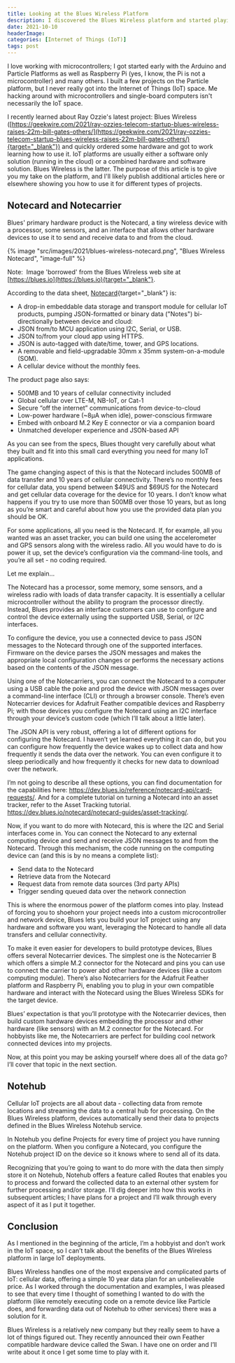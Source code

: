 ```yaml
---
title: Looking at the Blues Wireless Platform
description: I discovered the Blues Wireless platform and started playing around with it. A conference buddy went to work there and he hooked me up with some devices. Its a low power consumption data collection platform (essentially) with ten years of data. This post describes my initial impressions of the platform.
date: 2021-10-10
headerImage: 
categories: [Internet of Things (IoT)]
tags: post
---
```


I love working with microcontrollers; I got started early with the Arduino and Particle Platforms as well as Raspberry Pi (yes, I know, the Pi is not a microcontroller) and many others. I built a few projects on the Particle platform, but I never really got into the Internet of Things (IoT) space. Me hacking around with microcontrollers and single-board computers isn't necessarily the IoT space.

I recently learned about Ray Ozzie's latest project: Blues Wireless ([https://geekwire.com/2021/ray-ozzies-telecom-startup-blues-wireless-raises-22m-bill-gates-others/](https://geekwire.com/2021/ray-ozzies-telecom-startup-blues-wireless-raises-22m-bill-gates-others/){target="_blank"}) and quickly ordered some hardware and got to work learning how to use it. IoT platforms are usually either a software only solution (running in the cloud) or a combined hardware and software solution. Blues Wireless is the latter. The purpose of this article is to give you my take on the platform, and I'll likely publish additional articles here or elsewhere showing you how to use it for different types of projects.

## Notecard and Notecarrier

Blues' primary hardware product is the Notecard, a tiny wireless device with a processor, some sensors, and an interface that allows other hardware devices to use it to send and receive data to and from the cloud.

{% image "src/images/2021/blues-wireless-notecard.png", "Blues Wireless Notecard", "image-full" %}

Note:  Image 'borrowed' from the Blues Wireless web site at [https://blues.io](https://blues.io){target="_blank"}.

According to the data sheet, [Notecard](https://dev.blues.io/hardware/notecard-datasheet/note-wbex-500/){target="_blank"} is:

* A drop-in embeddable data storage and transport module for cellular IoT products, pumping JSON-formatted or binary data ("Notes") bi-directionally between device and cloud:
* JSON from/to MCU application using I2C, Serial, or USB.
* JSON to/from your cloud app using HTTPS.
* JSON is auto-tagged with date/time, tower, and GPS locations.
* A removable and field-upgradable 30mm x 35mm system-on-a-module (SOM).
* A cellular device without the monthly fees.

The product page also says:

* 500MB and 10 years of cellular connectivity included
* Global cellular over LTE-M, NB-IoT, or Cat-1
* Secure “off the internet” communications from device-to-cloud
* Low-power hardware (~8µA when idle), power-conscious firmware
* Embed with onboard M.2 Key E connector or via a companion board
* Unmatched developer experience and JSON-based API

As you can see from the specs, Blues thought very carefully about what they built and fit into this small card everything you need for many IoT applications.

The game changing aspect of this is that the Notecard includes 500MB of data transfer and 10 years of cellular connectivity. There’s no monthly fees for cellular data, you spend between $49US and $69US for the Notecard and get cellular data coverage for the device for 10 years. I don’t know what happens if you try to use more than 500MB over those 10 years, but as long as you’re smart and careful about how you use the provided data plan you should be OK.

For some applications, all you need is the Notecard. If, for example, all you wanted was an asset tracker, you can build one using the accelerometer and GPS sensors along with the wireless radio. All you would have to do is power it up, set the device’s configuration via the command-line tools, and you’re all set - no coding required.

Let me explain…

The Notecard has a processor, some memory, some sensors, and a wireless radio with loads of data transfer capacity. It is essentially a cellular microcontroller without the ability to program the processor directly. Instead, Blues provides an interface customers can use to configure and control the device externally using the supported USB, Serial, or I2C interfaces.

To configure the device, you use a connected device to pass JSON messages to the Notecard through one of the supported interfaces. Firmware on the device parses the JSON messages and makes the appropriate local configuration changes or performs the necessary actions based on the contents of the JSON message.

Using one of the Notecarriers, you can connect the Notecard to a computer using a USB cable the poke and prod the device with JSON messages over a command-line interface (CLI) or through a browser console.
There’s even Notecarrier devices for Adafruit Feather compatible devices and Raspberry Pi; with those devices you configure the Notecard using an I2C interface through your device’s custom code (which I’ll talk about a little later).

The JSON API is very robust, offering a lot of different options for configuring the Notecard. I haven’t yet learned everything it can do, but you can configure how frequently the device wakes up to collect data and how frequently it sends the data over the network. You can even configure it to sleep periodically and how frequently it checks for new data to download over the network.

I’m not going to describe all these options, you can find documentation for the capabilities here: https://dev.blues.io/reference/notecard-api/card-requests/. And for a complete tutorial on turning a Notecard into an asset tracker, refer to the Asset Tracking tutorial. https://dev.blues.io/notecard/notecard-guides/asset-tracking/.

Now, if you want to do more with Notecard, this is where the I2C and Serial interfaces come in. You can connect the Notecard to any external computing device and send and receive JSON messages to and from the Notecard. Through this mechanism, the code running on the computing device can (and this is by no means a complete list):

* Send data to the Notecard
* Retrieve data from the Notecard
* Request data from remote data sources (3rd party APIs)
* Trigger sending queued data over the network connection

This is where the enormous power of the platform comes into play. Instead of forcing you to shoehorn your project needs into a custom microcontroller and network device, Blues lets you build your IoT project using any hardware and software you want, leveraging the Notecard to handle all data transfers and cellular connectivity.

To make it even easier for developers to build prototype devices, Blues offers several Notecarrier devices. The simplest one is the Notecarrier B which offers a simple M.2 connector for the Notecard and pins you can use to connect the carrier to power abd other hardware devices (like a custom computing module). There’s also Notecarriers for the Adafruit Feather platform and Raspberry Pi, enabling you to plug in your own compatible hardware and interact with the Notecard using the Blues Wireless SDKs for the target device.

Blues’ expectation is that you’ll prototype with the Notecarrier devices, then build custom hardware devices embedding the processor and other hardware (like sensors) with an M.2 connector for the Notecard. For hobbyists like me, the Notecarriers are perfect for building cool network connected devices into my projects.

Now, at this point you may be asking yourself where does all of the data go? I’ll cover that topic in the next section.

## Notehub

Cellular IoT projects are all about data - collecting data from remote locations and streaming the data to a central hub for processing. On the Blues Wireless platform, devices automatically send their data to projects defined in the Blues Wireless Notehub service.

In Notehub you define Projects for every time of project you have running on the platform. When you configure a Notecard, you configure the Notehub project ID on the device so it knows where to send all of its data.

Recognizing that you’re going to want to do more with the data then simply store it on Notehub, Notehub offers a feature called Routes that enables you to process and forward the collected data to an external other system for further processing and/or storage. I’ll dig deeper into how this works in subsequent articles; I have plans for a project and 
I’ll walk through every aspect of it as I put it together.

## Conclusion

As I mentioned in the beginning of the article, I’m a hobbyist and don’t work in the IoT space, so I can’t talk about the benefits of the Blues Wireless platform in large IoT deployments.

Blues Wireless handles one of the most expensive and complicated parts of IoT: cellular data, offering a simple 10 year data plan for an unbelievable price. As I worked through the documentation and examples, I was pleased to see that every time I thought of something I wanted to do with the platform (like remotely executing code on a remote device like Particle does, and forwarding data out of Notehub to other services) there was a solution for it.

Blues Wireless is a relatively new company but they really seem to have a lot of things figured out. They recently announced their own Feather compatible hardware device called the Swan. I have one on order and I’ll write about it once I get some time to play with it.